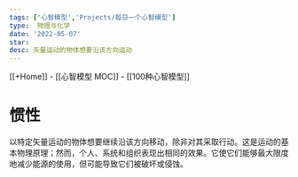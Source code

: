```yaml
---
tags: ['心智模型','Projects/每日一个心智模型']
type:  物理与化学
date: '2022-05-07'
star:
desc: 矢量运动的物体想要沿该方向运动
---
```

[[+Home]] - [[心智模型 MOC]] - [[100种心智模型]]


# 惯性

以特定矢量运动的物体想要继续沿该方向移动，除非对其采取行动。这是运动的基本物理原理；然而，个人、系统和组织表现出相同的效果。它使它们能够最大限度地减少能源的使用，但可能导致它们被破坏或侵蚀。